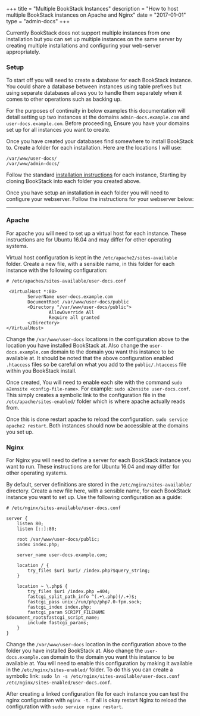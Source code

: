 +++
title = "Multiple BookStack Instances"
description = "How to host multiple BookStack instances on Apache and Nginx"
date = "2017-01-01"
type = "admin-docs"
+++

Currently BookStack does not support multiple instances from one installation but you can set up multiple instances on the same server by creating multiple installations and configuring your web-server appropriately.

### Setup

To start off you will need to create a database for each BookStack instance. You could share a database between instances using table prefixes but using separate databases allows you to handle them separately when it comes to other operations such as backing up.

For the purposes of continuity in below examples this documentation will detail setting up two instances at the domains `admin-docs.example.com` and `user-docs.example.com`. Before proceeding, Ensure you have your domains set up for all instances you want to create.

Once you have created your databases find somewhere to install BookStack to. Create a folder for each installation. Here are the locations I will use:
```
/var/www/user-docs/
/var/www/admin-docs/
```

Follow the standard [installation instructions](/docs/admin/installation) for each instance, Starting by cloning BookStack into each folder you created above.

Once you have setup an installation in each folder you will need to configure your webserver. Follow the instructions for your webserver below:

---

### Apache

For apache you will need to set up a virtual host for each instance. These instructions are for Ubuntu 16.04 and may differ for other operating systems.

Virtual host configuration is kept in the `/etc/apache2/sites-available` folder. Create a new file, with a sensible name, in this folder for each instance with the following configuration:

```
# /etc/apaches/sites-available/user-docs.conf

 <VirtualHost *:80>
        ServerName user-docs.example.com
        DocumentRoot /var/www/user-docs/public
        <Directory "/var/www/user-docs/public">
                AllowOverride All
                Require all granted
        </Directory>
</VirtualHost>
```

Change the `/var/www/user-docs` locations in the configuration above to the location you have installed BookStack at. Also change the `user-docs.example.com` domain to the domain you want this instance to be available at. It should be noted that the above configuration enabled `.htaccess` files so be careful on what you add to the `public/.htaccess` file within you BookStack install.

Once created, You will need to enable each site with the command `sudo a2ensite <config-file-name>`. For example: `sudo a2ensite user-docs.conf`. This simply creates a symbolic link to the configuration file in the `/etc/apache/sites-enabled/` folder which is where apache actually reads from.

Once this is done restart apache to reload the configuration. `sudo service apache2 restart`. Both instances should now be accessible at the domains you set up.

### Nginx

For Nginx you will need to define a server for each BookStack instance you want to run. These instructions are for Ubuntu 16.04 and may differ for other operating systems.

By default, server definitions are stored in the `/etc/nginx/sites-available/` directory. Create a new file here, with a sensible name, for each BookStack instance you want to set up. Use the following configuration as a guide:


```nginx
# /etc/nginx/sites-available/user-docs.conf

server {
    listen 80;
    listen [::]:80;

    root /var/www/user-docs/public;
    index index.php;

    server_name user-docs.example.com;

    location / {
        try_files $uri $uri/ /index.php?$query_string;
    }

    location ~ \.php$ {
        try_files $uri /index.php =404;
        fastcgi_split_path_info ^(.+\.php)(/.+)$;
        fastcgi_pass unix:/run/php/php7.0-fpm.sock;
        fastcgi_index index.php;
        fastcgi_param SCRIPT_FILENAME $document_root$fastcgi_script_name;
        include fastcgi_params;
    }
}  
```

Change the `/var/www/user-docs` location in the configuration above to the folder you have installed BookStack at. Also change the `user-docs.example.com` domain to the domain you want this instance to be available at. You will need to enable this configuration by making it available in the `/etc/nginx/sites-enabled/` folder. To do this you can create a symbolic link: `sudo ln -s /etc/nginx/sites-available/user-docs.conf /etc/nginx/sites-enabled/user-docs.conf`.

After creating a linked configuration file for each instance you can test the nginx configuration with `nginx -t`. If all is okay restart Nginx to reload the configuration with `sudo service nginx restart`.
